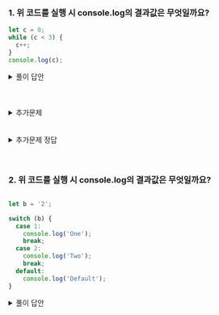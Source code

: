 ### 1. 위 코드를 실행 시 console.log의 결과값은 무엇일까요?

```jsx
let c = 0;
while (c < 3) {
  c++;
}
console.log(c);
```

<details>
<summary>풀이 답안</summary>

-  c++는 후위 연산자이지만, 실제로 c의 값이 증가하는 것은 while 문의 비교 조건을 체크하기 전입니다. 
- 즉, c가 3보다 작을 동안 while문이 계속 실행되고, c가 3이 되면 while문은 종료됩니다.

- 따라서, console.log(c)의 결과는 3이 됩니다. 
```jsx

  let c = 0;
  while (c < 3) {
    c++;
  }
  console.log(c); // 3

  ```
</details>

<br/>
<br/>
<br/>

<details>
<summary>추가문제</summary>

### 아래 코드를 실행 시 console.log의 결과값은 무엇일까요?
```jsx

    let d = 3;

    while (d) {
      console.log(d--);
    }

  ```
</details>

<br/>
<br/>

<details>
<summary>추가문제 정답</summary>

- d--는 후위 감소 연산자로, 연산이 먼저 이루어진 후에 1이 감소합니다.

- 그래서 이 경우, while (d) 조건에서 d가 0이 아니라면 console.log(d--)를 실행하게 됩니다. 이 때, console.log는 d의 현재 값을 출력한 후, d--에 의해 d의 값이 1 감소하게 됩니다.

- 따라서 콘솔에는 3, 2, 1 순서대로 출력되고, d가 0이 되면 while문은 종료됩니다.

```jsx

    let d = 3;

    while (d) {
      console.log(d--);
    }

    // 3
    // 2
    // 1

  ```
</details>


<br/>    
<br/>    

### 2. 위 코드를 실행 시  console.log의 결과값은 무엇일까요?

```jsx

let b = '2';

switch (b) {
  case 1:
    console.log('One');
    break;
  case 2:
    console.log('Two');
    break;
  default:
    console.log('Default');
}

```

<details>
<summary>풀이 답안</summary>

- JavaScript의 switch문은 엄격한 비교(===)를 사용하기 때문에, 타입이 다른 경우 일치하지 않습니다. 따라서 문자열 '2'와 숫자 2는 일치하지 않아 default가 출력됩니다. 
```jsx

  let b = '2';

  switch (b) {
    case 1:
      console.log('One');
      break;
    case 2:
      console.log('Two');
      break;
    default:
      console.log('Default');
  }

  // Default가 출력됩니다.

  ```
</details>